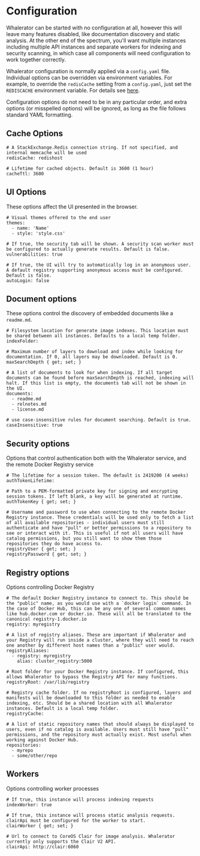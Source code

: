 # Configuration

Whalerator can be started with no configuration at all, however this will leave many features disabled, like documentation discovery and static analysis. At the other end of the spectrum, you'll want multiple instances including multiple API instances and separate workers for indexing and security scanning, in which case all components will need configuration to work together correctly.

Whalerator configuration is normally applied via a `config.yaml` file. Individual options can be overridden via environment variables. For example, to override the `redisCache` setting from a `config.yaml`, just set the `REDISCACHE` environment variable. For details see [here](https://docs.microsoft.com/en-us/aspnet/core/fundamentals/configuration/?view=aspnetcore-3.1).

Configuration options do not need to be in any particular order, and extra options (or misspelled options) will be ignored, as long as the file follows standard YAML formatting.

## Cache Options

```{yaml}
# A StackExchange.Redis connection string. If not specified, and internal memcache will be used
redisCache: redishost

# Lifetime for cached objects. Default is 3600 (1 hour)
cacheTtl: 3600
```

## UI Options

These options affect the UI presented in the browser.

```{yaml}
# Visual themes offered to the end user
themes:
  - name: 'Name'
  - style: 'style.css'

# If true, the security tab will be shown. A security scan worker must be configured to actually generate results. Default is false.
vulnerabilities: true

# If true, the UI will try to automatically log in an anonymous user. A default registry supporting anonymous access must be configured. Default is false.
autoLogin: false
```

## Document options

These options control the discovery of embedded documents like a `readme.md`.

```{yaml}
# Filesystem location for generate image indexes. This location must be shared between all instances. Defaults to a local temp folder.
indexFolder:

# Maximum number of layers to download and index while looking for documentation. If 0, all layers may be downloaded. Default is 0.
maxSearchDepth { get; set; }

# A list of documents to look for when indexing. If all target documents can be found before maxSearchDepth is reached, indexing will halt. If this list is empty, the documents tab will not be shown in the UI.
documents:
  - readme.md
  - relnotes.md
  - license.md

# use case-insensitive rules for document searching. Default is true.
caseInsensitive: true
```

## Security options

Options that control authentication both with the Whalerator service, and the remote Docker Registry service

```{yaml}
# The lifetime for a session token. The default is 2419200 (4 weeks)
authTokenLifetime:

# Path to a PEM-formatted private key for signing and encrypting session tokens. If left blank, a key will be generated at runtime.
authTokenKey { get; set; }

# Username and password to use when connecting to the remote Docker Registry instance. These credentials will be used only to fetch a list of all available repositories - individual users must still authenticate and have "pull" or better permissions to a repository to see or interact with it. This is useful if not all users will have catalog permissions, but you still want to show them those repositories they do have access to.
registryUser { get; set; }
registryPassword { get; set; }
```

## Registry options

Options controlling Docker Registry

```{yaml}
# The default Docker Registry instance to connect to. This should be the "public" name, as you would use with a `docker login` command. In the case of Docker Hub, this can be any one of several common names like hub.docker.com or docker.io. These will all be translated to the canonical registry-1.docker.io
registry: myregistry

# A list of registry aliases. These are important if Whalerator and your Registry will run inside a cluster, where they will need to reach one another by different host names than a "public" user would.
registryAliases:
  - registry: myregistry
    alias: cluster_registry:5000

# Root folder for your Docker Registry instance. If configured, this allows Whalerator to bypass the Registry API for many functions.
registryRoot: /var/lib/registry

# Registry cache folder. If no registryRoot is configured, layers and manifests will be downloaded to this folder as needed to enable indexing, etc. Should be a shared location with all Whalerator instances. Default is a local temp folder.
registryCache:

# A list of static repository names that should always be displayed to users, even if no catalog is available. Users must still have "pull" permissions, and the repository must actually exist. Most useful when working against Docker Hub.
repositories:
  - myrepo
  - some/other/repo
```

## Workers

Options controlling worker processes

```{yaml}
# If true, this instance will process indexing requests
indexWorker: true

# If true, this instance will process static analysis requests. clairApi must be configured for the worker to start.
clairWorker { get; set; }

# Url to connect to CoreOS Clair for image analysis. Whalerator currently only supports the Clair V2 API.
clairApi: http://clair:6060
```
